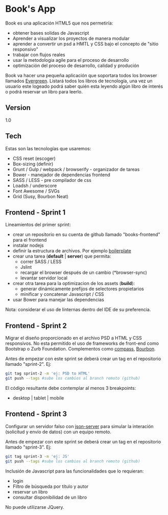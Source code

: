 Book's App
=========

Book es una aplicación HTML5 que nos permetiría:

  - obtener bases solidas de Javascript
  - Aprender a visualizar los proyectos de manera modular
  - aprender a convertir un psd a HMTL y CSS bajo el concepto de "sitio responsivo" 
  - trabajar con flujos reales
  - usar la metodologia agile para el proceso de desarrollo
  - optimización del proceso de desarrollo, calidad y produción

Book va hacer una pequeña aplicación que soportara todos los browser llamados [Evergreen](http://eisenbergeffect.bluespire.com/evergreen-browsers/). Listará todos los libros de tecnología, una vez un usuario este logeado podrá saber quién esta leyendo algún libro de interés o podrá reservar un libro para leerlo.

Version
----

1.0

Tech
-----------

Estas son las tecnologías que usaremos:

* CSS reset (escoger)
* Box-sizing (definir)
* Grunt / Gulp / webpack / browserify - organizador de tareas
* Bower        - manejador de dependencias frontend
* SASS / LESS  - pre compilador de css
* Loadsh / underscore  
* Font Awesome / SVGs
* Grid (Susy, Bourbon Neat)

## Frontend - Sprint 1

Lineamientos del primer sprint:

- crear un repositorio en su cuenta de github llamado "books-frontend" para el frontend
- instalar nodejs
- definir la estructura de archivos. Por ejemplo [boilerplate](https://github.com/h5bp/html5-boilerplate)
- crear una tarea (**default** | **server**) que permita:
    - correr SASS / LESS
    - Jslint
    - recargar el browser después de un cambio (*browser-sync)
    - levantar servidor local
- crear otra tarea para la optimizacion de los assets (**build**): 
    - generar dinámicamente prefijos de selectores propietarios
    -  minificar y concatenar Javascript / CSS
- usar Bower para manejar las dependencias

Nota: considerar el uso de linternas dentro del IDE de su preferencia.

## Frontend - Sprint 2

Migrar el diseño proporcionado en el archivo PSD a HTML y CSS responsivos. No esta permitido el uso de frameworks de front-end como Bootstrap o Zurb Foundation. Complementos como [compass](http://compass-style.org/), [Bourbon](http://bourbon.io/).

Antes de empezar con este sprint se deberá crear un tag en el repositorio llamado "sprint-2". Ej:
```sh
git tag sprint-2 -m 'ej: PSD to HTML'
git push --tags #sube los cambios al branch remoto (github)
```

El código resultante debe contemplar al menos 3 breakpoints:

- desktop | tablet | mobile

## Frontend - Sprint 3

Configurar un servidor falso con [json-server](https://www.npmjs.com/package/json-server) para simular la interación (solicitud y envío de datos) con un equipo remoto.

Antes de empezar con este sprint se deberá crear un tag en el repositorio llamado "sprint-3". Ej:
```sh
git tag sprint-3 -m 'ej: JS'
git push --tags #sube los cambios al branch remoto (github)
```

Inclusión de Javascript para las funcionalidades que lo requieran:

- login
- Filtro de búsqueda por título y autor
- reservar un libro
- consultar disponibilidad de un libro

No puede utilizarse JQuery.
